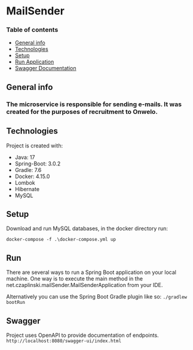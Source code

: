 # MailSender

### Table of contents
* [General info](#general-info)
* [Technologies](#technologies)
* [Setup](#setup)
* [Run Application](#run)
* [Swagger Documentation](#swagger)

## General info
### The microservice is responsible for sending e-mails. It was created for the purposes of recruitment to Onwelo.

## Technologies
Project is created with:
* Java: 17
* Spring-Boot: 3.0.2
* Gradle: 7.6
* Docker: 4.15.0
* Lombok
* Hibernate
* MySQL

## Setup
Download and run MySQL databases, in the docker directory run:

``` docker-compose -f .\docker-compose.yml up ```

## Run

There are several ways to run a Spring Boot application on your local machine. One way is to execute the main method in the net.czaplinski.mailSender.MailSenderApplication from your IDE.

Alternatively you can use the Spring Boot Gradle plugin like so:
```./gradlew bootRun```

## Swagger

Project uses OpenAPI to provide documentation of endpoints. ```http://localhost:8080/swagger-ui/index.html```